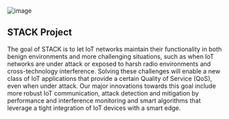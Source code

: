 ![image](https://user-images.githubusercontent.com/599447/207028746-03e02107-3abe-4ec9-8b59-867a6d8d22a5.png)

## STACK Project
The goal of STACK is to let IoT networks maintain their functionality in both benign environments and more challenging situations, 
such as when IoT networks are under attack or exposed to harsh radio environments and cross-technology interference. 
Solving these challenges will enable a new class of IoT applications that provide a certain Quality of Service (QoS), 
even when under attack. Our major innovations towards this goal include more robust IoT communication, attack detection 
and mitigation by performance and interference monitoring and smart algorithms that leverage a tight integration of IoT
devices with a smart edge.


